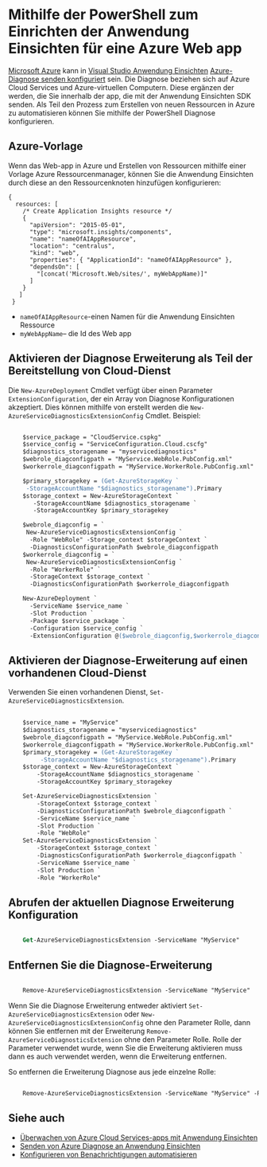 <properties
    pageTitle="Mithilfe von PowerShell Setup Anwendung Einsichten in einer Azure | Microsoft Azure"
    description="Automatisieren von Azure-Diagnose zum Pipe zu Anwendung Einsichten konfigurieren."
    services="application-insights"
    documentationCenter=".net"
    authors="sbtron"
    manager="douge"/>

<tags
    ms.service="application-insights"
    ms.workload="tbd"
    ms.tgt_pltfrm="ibiza" 
    ms.devlang="na"
    ms.topic="get-started-article"
    ms.date="11/17/2015"
    ms.author="awills"/>

# <a name="using-powershell-to-set-up-application-insights-for-an-azure-web-app"></a>Mithilfe der PowerShell zum Einrichten der Anwendung Einsichten für eine Azure Web app

[Microsoft Azure](https://azure.com) kann in [Visual Studio Anwendung Einsichten](app-insights-overview.md) [Azure-Diagnose senden konfiguriert](app-insights-azure-diagnostics.md) sein. Die Diagnose beziehen sich auf Azure Cloud Services und Azure-virtuellen Computern. Diese ergänzen der werden, die Sie innerhalb der app, die mit der Anwendung Einsichten SDK senden. Als Teil den Prozess zum Erstellen von neuen Ressourcen in Azure zu automatisieren können Sie mithilfe der PowerShell Diagnose konfigurieren.

## <a name="azure-template"></a>Azure-Vorlage

Wenn das Web-app in Azure und Erstellen von Ressourcen mithilfe einer Vorlage Azure Ressourcenmanager, können Sie die Anwendung Einsichten durch diese an den Ressourcenknoten hinzufügen konfigurieren:

    {
      resources: [
        /* Create Application Insights resource */
        {
          "apiVersion": "2015-05-01",
          "type": "microsoft.insights/components",
          "name": "nameOfAIAppResource",
          "location": "centralus",
          "kind": "web",
          "properties": { "ApplicationId": "nameOfAIAppResource" },
          "dependsOn": [
            "[concat('Microsoft.Web/sites/', myWebAppName)]"
          ]
        }
       ]
     } 

* `nameOfAIAppResource`-einen Namen für die Anwendung Einsichten Ressource
* `myWebAppName`– die Id des Web app


## <a name="enable-diagnostics-extension-as-part-of-deploying-a-cloud-service"></a>Aktivieren der Diagnose Erweiterung als Teil der Bereitstellung von Cloud-Dienst

Die `New-AzureDeployment` Cmdlet verfügt über einen Parameter `ExtensionConfiguration`, der ein Array von Diagnose Konfigurationen akzeptiert. Dies können mithilfe von erstellt werden die `New-AzureServiceDiagnosticsExtensionConfig` Cmdlet. Beispiel:

```ps

    $service_package = "CloudService.cspkg"
    $service_config = "ServiceConfiguration.Cloud.cscfg"
    $diagnostics_storagename = "myservicediagnostics"
    $webrole_diagconfigpath = "MyService.WebRole.PubConfig.xml" 
    $workerrole_diagconfigpath = "MyService.WorkerRole.PubConfig.xml"

    $primary_storagekey = (Get-AzureStorageKey `
     -StorageAccountName "$diagnostics_storagename").Primary
    $storage_context = New-AzureStorageContext `
       -StorageAccountName $diagnostics_storagename `
       -StorageAccountKey $primary_storagekey

    $webrole_diagconfig = `
     New-AzureServiceDiagnosticsExtensionConfig `
      -Role "WebRole" -Storage_context $storageContext `
      -DiagnosticsConfigurationPath $webrole_diagconfigpath
    $workerrole_diagconfig = `
     New-AzureServiceDiagnosticsExtensionConfig `
      -Role "WorkerRole" `
      -StorageContext $storage_context `
      -DiagnosticsConfigurationPath $workerrole_diagconfigpath

    New-AzureDeployment `
      -ServiceName $service_name `
      -Slot Production `
      -Package $service_package `
      -Configuration $service_config `
      -ExtensionConfiguration @($webrole_diagconfig,$workerrole_diagconfig)

``` 

## <a name="enable-diagnostics-extension-on-an-existing-cloud-service"></a>Aktivieren der Diagnose-Erweiterung auf einen vorhandenen Cloud-Dienst

Verwenden Sie einen vorhandenen Dienst, `Set-AzureServiceDiagnosticsExtension`.

```ps
 
    $service_name = "MyService"
    $diagnostics_storagename = "myservicediagnostics"
    $webrole_diagconfigpath = "MyService.WebRole.PubConfig.xml" 
    $workerrole_diagconfigpath = "MyService.WorkerRole.PubConfig.xml"
    $primary_storagekey = (Get-AzureStorageKey `
         -StorageAccountName "$diagnostics_storagename").Primary
    $storage_context = New-AzureStorageContext `
        -StorageAccountName $diagnostics_storagename `
        -StorageAccountKey $primary_storagekey

    Set-AzureServiceDiagnosticsExtension `
        -StorageContext $storage_context `
        -DiagnosticsConfigurationPath $webrole_diagconfigpath `
        -ServiceName $service_name `
        -Slot Production `
        -Role "WebRole" 
    Set-AzureServiceDiagnosticsExtension `
        -StorageContext $storage_context `
        -DiagnosticsConfigurationPath $workerrole_diagconfigpath `
        -ServiceName $service_name `
        -Slot Production `
        -Role "WorkerRole"
```

## <a name="get-current-diagnostics-extension-configuration"></a>Abrufen der aktuellen Diagnose Erweiterung Konfiguration

```ps

    Get-AzureServiceDiagnosticsExtension -ServiceName "MyService"
```


## <a name="remove-diagnostics-extension"></a>Entfernen Sie die Diagnose-Erweiterung

```ps

    Remove-AzureServiceDiagnosticsExtension -ServiceName "MyService"
```

Wenn Sie die Diagnose Erweiterung entweder aktiviert `Set-AzureServiceDiagnosticsExtension` oder `New-AzureServiceDiagnosticsExtensionConfig` ohne den Parameter Rolle, dann können Sie entfernen mit der Erweiterung `Remove-AzureServiceDiagnosticsExtension` ohne den Parameter Rolle. Rolle der Parameter verwendet wurde, wenn Sie die Erweiterung aktivieren muss dann es auch verwendet werden, wenn die Erweiterung entfernen.

So entfernen die Erweiterung Diagnose aus jede einzelne Rolle:

```ps

    Remove-AzureServiceDiagnosticsExtension -ServiceName "MyService" -Role "WebRole"
```


## <a name="see-also"></a>Siehe auch

* [Überwachen von Azure Cloud Services-apps mit Anwendung Einsichten](app-insights-cloudservices.md)
* [Senden von Azure Diagnose an Anwendung Einsichten](app-insights-azure-diagnostics.md)
* [Konfigurieren von Benachrichtigungen automatisieren](app-insights-powershell-alerts.md)

